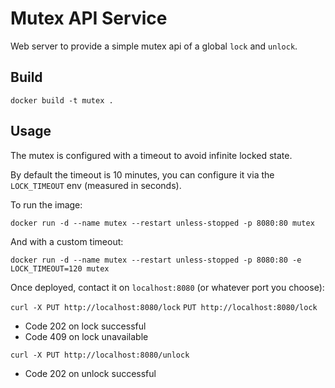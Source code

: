 # Mutex API Service

Web server to provide a simple mutex api of a global `lock` and `unlock`.

## Build

`docker build -t mutex .`

## Usage

The mutex is configured with a timeout to avoid infinite locked state.

By default the timeout is 10 minutes, you can configure it via the `LOCK_TIMEOUT` env (measured in seconds).

To run the image:

`docker run -d --name mutex --restart unless-stopped -p 8080:80 mutex`

And with a custom timeout:

`docker run -d --name mutex --restart unless-stopped -p 8080:80 -e LOCK_TIMEOUT=120 mutex`

Once deployed, contact it on `localhost:8080` (or whatever port you choose):

`curl -X PUT http://localhost:8080/lock`
`PUT http://localhost:8080/lock`
* Code 202 on lock successful
* Code 409 on lock unavailable

`curl -X PUT http://localhost:8080/unlock`
* Code 202 on unlock successful
